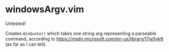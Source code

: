 # windowsArgv.vim

Untested!

Creates `WinQuote()` which takes one string arg representing a parseable command, according to https://msdn.microsoft.com/en-us/library/17w5ykft (as far as I can tell).
